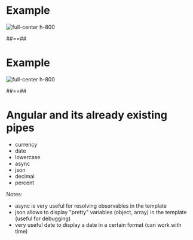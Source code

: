 <!-- .slide -->

# Example

![full-center h-800](assets/images/school/pipe/exemple_filter_uppercase.png)

##==##

<!-- .slide-->

# Example

![full-center h-800](assets/images/school/pipe/exemple_filter_date.png)

##==##

<!-- .slide -->

# Angular and its already existing pipes <br>

-   currency
-   date
-   lowercase
-   async
-   json
-   decimal
-   percent

<!-- .element: class="big-code" -->

Notes:

-   async is very useful for resolving observables in the template
-   json allows to display "pretty" variables (object, array) in the template (useful for debugging)
-   very useful date to display a date in a certain format (can work with time)
